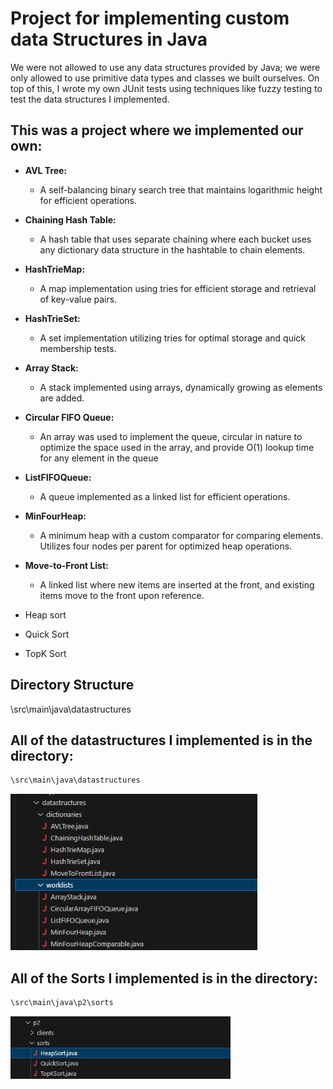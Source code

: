 # Project for implementing custom data Structures in Java

We were not allowed to use any data structures provided by Java; we were only allowed to use primitive data types and classes we built ourselves. On top of this, I wrote my own JUnit tests using techniques like fuzzy testing to test the data structures I implemented.

## This was a project where we implemented our own:

- **AVL Tree:**
  - A self-balancing binary search tree that maintains logarithmic height for efficient operations.

- **Chaining Hash Table:**
  - A hash table that uses separate chaining where each bucket uses any dictionary data structure in the hashtable to chain elements.

- **HashTrieMap:**
  - A map implementation using tries for efficient storage and retrieval of key-value pairs.

- **HashTrieSet:**
  - A set implementation utilizing tries for optimal storage and quick membership tests.

- **Array Stack:**
  - A stack implemented using arrays, dynamically growing as elements are added.

- **Circular FIFO Queue:**
  - An array was used to implement the queue, circular in nature to optimize the space used in the array, and provide O(1) lookup time for any element in the queue

- **ListFIFOQueue:**
  - A queue implemented as a linked list for efficient operations.

- **MinFourHeap:**
  - A minimum heap with a custom comparator for comparing elements. Utilizes four nodes per parent for optimized heap operations.

- **Move-to-Front List:**
  - A linked list where new items are inserted at the front, and existing items move to the front upon reference.
- Heap sort
- Quick Sort
- TopK Sort


## Directory Structure

\src\main\java\datastructures
## All of the datastructures I implemented is in the directory: 
```bash
\src\main\java\datastructures
```


<p float="left">
  <img src="files.png?raw=true" height="250">
</p>

## All of the Sorts I implemented is in the directory: 
```bash
\src\main\java\p2\sorts
```
<p float="left">
  <img src="files2.png?raw=true" height="100">
</p>


